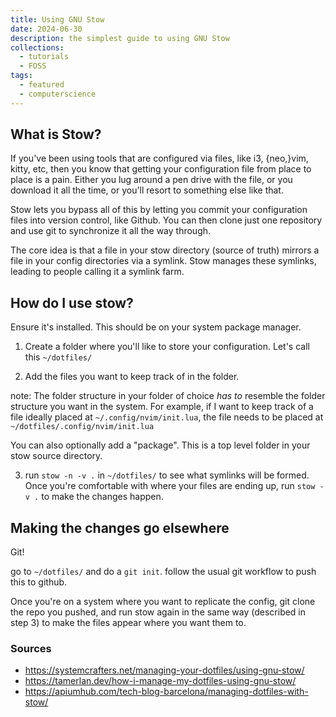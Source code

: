 ```yaml
---
title: Using GNU Stow
date: 2024-06-30
description: the simplest guide to using GNU Stow
collections:
  - tutorials
  - FOSS
tags:
  - featured
  - computerscience
---
```


## What is Stow?

If you've been using tools that are configured via files, like i3, {neo,}vim, kitty, etc, then you know that getting your configuration file from place to place is a pain. Either you lug around a pen drive with the file, or you download it all the time, or you'll resort to something else like that.

Stow lets you bypass all of this by letting you commit your configuration files into version control, like Github. You can then clone just one repository and use git to synchronize it all the way through.

The core idea is that a file in your stow directory (source of truth) mirrors a file in your config directories via a symlink. Stow manages these symlinks, leading to people calling it a symlink farm.

## How do I use stow?

Ensure it's installed. This should be on your system package manager.

1. Create a folder where you'll like to store your configuration. Let's call this `~/dotfiles/`

2. Add the files you want to keep track of in the folder.

  note: The folder structure in your folder of choice _has to_ resemble the folder structure you want in the system. For example, if I want to keep track of a file ideally placed at `~/.config/nvim/init.lua`, the file needs to be placed at `~/dotfiles/.config/nvim/init.lua`

  You can also optionally add a "package". This is a top level folder in your stow source directory.

3. run `stow -n -v .` in `~/dotfiles/` to see what symlinks will be formed. Once you're comfortable with where your files are ending up, run `stow -v .` to make the changes happen.

## Making the changes go elsewhere

Git!

go to `~/dotfiles/` and do a `git init`. follow the usual git workflow to push this to github.

Once you're on a system where you want to replicate the config, git clone the repo you pushed, and run stow again in the same way (described in step 3) to make the files appear where you want them to.

### Sources
- https://systemcrafters.net/managing-your-dotfiles/using-gnu-stow/
- https://tamerlan.dev/how-i-manage-my-dotfiles-using-gnu-stow/
- https://apiumhub.com/tech-blog-barcelona/managing-dotfiles-with-stow/
